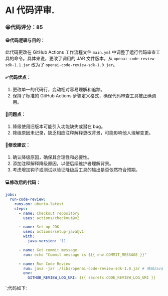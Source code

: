 # AI 代码评审.
### 😀代码评分：85
#### 😀代码逻辑与目的：
此代码更改在 GitHub Actions 工作流程文件 `main.yml` 中调整了运行代码审查工具的命令。具体来说，更改了调用的 JAR 文件版本，从 `openai-code-review-sdk-1.1.jar` 改为了 `openai-code-review-sdk-1.0.jar`。
#### ✅代码优点：
1. 更改单一的代码行，变动相对容易理解和追踪。
2. 保持了标准的 GitHub Actions 步骤定义格式，确保代码审查工具被正确调用。
#### 🤔问题点：
1. 降级使用旧版本可能引入功能缺失或潜在 bug。
2. 降级原因未记录，缺乏相应注释解释更改背景，可能影响他人理解变更。

#### 🎯修改建议：
1. 确认降级原因，确保其合理性和必要性。
2. 添加注释解释降级原因，以便后续维护者理解背景。
3. 考虑增加钩子或测试以验证降级后工具的输出是否依然符合预期。

#### 💻修改后的代码：
```yml
jobs:
  run-code-review:
    runs-on: ubuntu-latest
    steps:
      - name: Checkout repository
        uses: actions/checkout@v2

      - name: Set up JDK
        uses: actions/setup-java@v1
        with:
          java-version: '11'

      - name: Get commit message
        run: echo "Commit message is ${{ env.COMMIT_MESSAGE }}"

      - name: Run Code Review
        run: java -jar ./libs/openai-code-review-sdk-1.0.jar # 降级Java SDK版本的原因是与当前项目的兼容性问题，待后续版本修复此问题后再升级
        env:
          GITHUB_REVIEW_LOG_URI: ${{ secrets.CODE_REVIEW_LOG_URI }}
```

`;代码如下: